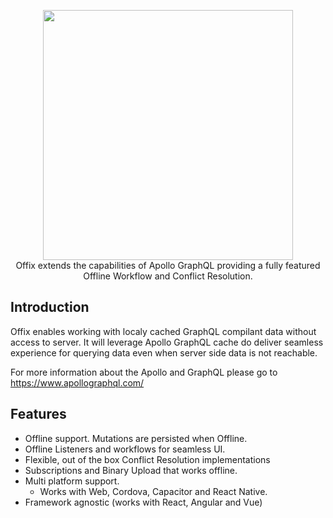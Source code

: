<p align="center">
  <img width="400" src="https://github.com/aerogear/offix/raw/master/resources/logo.png">
  <br/>
  Offix extends the capabilities of Apollo GraphQL providing a
  fully featured Offline Workflow and Conflict Resolution.
</p>

## Introduction

Offix enables working with localy cached GraphQL compilant data without access to server.
It will leverage Apollo GraphQL cache do deliver seamless experience for querying data even when server side data is not reachable.

For more information about the Apollo and GraphQL please go to https://www.apollographql.com/

## Features

- Offline support. Mutations are persisted when Offline.
- Offline Listeners and workflows for seamless UI.
- Flexible, out of the box Conflict Resolution implementations
- Subscriptions and Binary Upload that works offline.
- Multi platform support.
    - Works with Web, Cordova, Capacitor and React Native.
- Framework agnostic (works with React, Angular and Vue)
